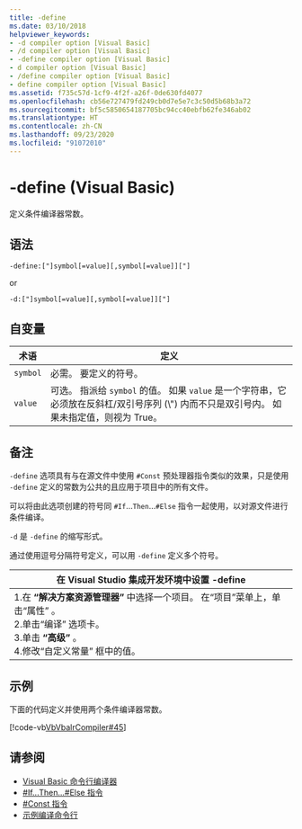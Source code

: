 ```yaml
---
title: -define
ms.date: 03/10/2018
helpviewer_keywords:
- -d compiler option [Visual Basic]
- /d compiler option [Visual Basic]
- -define compiler option [Visual Basic]
- d compiler option [Visual Basic]
- /define compiler option [Visual Basic]
- define compiler option [Visual Basic]
ms.assetid: f735c57d-1cf9-4f2f-a26f-0de630fd4077
ms.openlocfilehash: cb56e727479fd249cb0d7e5e7c3c50d5b68b3a72
ms.sourcegitcommit: bf5c5850654187705bc94cc40ebfb62fe346ab02
ms.translationtype: HT
ms.contentlocale: zh-CN
ms.lasthandoff: 09/23/2020
ms.locfileid: "91072010"
---
```

# <a name="-define-visual-basic"></a>-define (Visual Basic)

定义条件编译器常数。  
  
## <a name="syntax"></a>语法  
  
```console  
-define:["]symbol[=value][,symbol[=value]]["]  
```

or

```console  
-d:["]symbol[=value][,symbol[=value]]["]  
```  
  
## <a name="arguments"></a>自变量  
  
|术语|定义|  
|---|---|  
|`symbol`|必需。 要定义的符号。|  
|`value`|可选。 指派给 `symbol` 的值。 如果 `value` 是一个字符串，它必须放在反斜杠/双引号序列 (\\") 内而不只是双引号内。 如果未指定值，则视为 True。|  
  
## <a name="remarks"></a>备注  

 `-define` 选项具有与在源文件中使用 `#Const` 预处理器指令类似的效果，只是使用 `-define` 定义的常数为公共的且应用于项目中的所有文件。  
  
 可以将由此选项创建的符号同 `#If`...`Then`...`#Else` 指令一起使用，以对源文件进行条件编译。  
  
 `-d` 是 `-define` 的缩写形式。  
  
 通过使用逗号分隔符号定义，可以用 `-define` 定义多个符号。  
  
|在 Visual Studio 集成开发环境中设置 -define|  
|---|  
|1.在 **“解决方案资源管理器”** 中选择一个项目。 在“项目”菜单上，单击“属性”   。 <br />2.单击“编译”  选项卡。<br />3.单击 **“高级”** 。<br />4.修改“自定义常量”  框中的值。|  
  
## <a name="example"></a>示例  

 下面的代码定义并使用两个条件编译器常数。  
  
 [!code-vb[VbVbalrCompiler#45](~/samples/snippets/visualbasic/VS_Snippets_VBCSharp/VbVbalrCompiler/VB/Class1.vb#45)]  
  
## <a name="see-also"></a>请参阅

- [Visual Basic 命令行编译器](index.md)
- [#If...Then...#Else 指令](../../language-reference/directives/if-then-else-directives.md)
- [#Const 指令](../../language-reference/directives/const-directive.md)
- [示例编译命令行](sample-compilation-command-lines.md)
